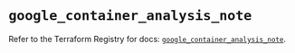# `google_container_analysis_note`

Refer to the Terraform Registry for docs: [`google_container_analysis_note`](https://registry.terraform.io/providers/hashicorp/google/5.17.0/docs/resources/container_analysis_note).
